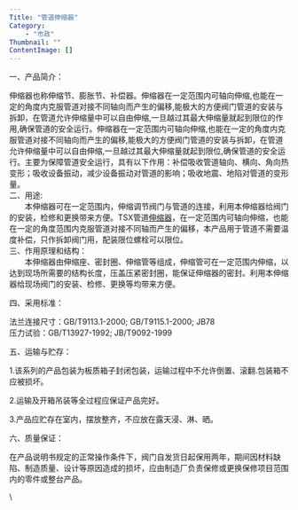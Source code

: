 ```yaml
---
Title: "管道伸缩器"
Category: 
    - "市政"
Thumbnail: ""
ContentImage: []
---
```


一、产品简介：

伸缩器也称伸缩节、膨胀节、补偿器。伸缩器在一定范围内可轴向伸缩,也能在一定的角度内克服管道对接不同轴向而产生的偏移,能极大的方便阀门管道的安装与拆卸，在管道允许伸缩量中可以自由伸缩,一旦越过其最大伸缩量就起到限位的作用,确保管道的安全运行。伸缩器在一定范围内可轴向伸缩,也能在一定的角度内克服管道对接不同轴向而产生的偏移,能极大的方便阀门管道的安装与拆卸，在管道允许伸缩量中可以自由伸缩,一旦越过其最大伸缩量就起到限位,确保管道的安全运行。主要为保障管道安全运行，具有以下作用：补偿吸收管道轴向、横向、角向热变形；吸收设备振动，减少设备振动对管道的影响；吸收地震、地陷对管道的变形量。\
二、用途:\
　　本伸缩器可在一定范围内，伸缩调节阀门与管道的连接，利用本伸缩器给阀门的安装，检修和更换带来方便。TSX管道[伸缩器](http://www.lkfm.net/ProductShow_572.html)，在一定范围内可轴向伸缩，也能在一定的角度范围内克服管道对接不同轴而产生的偏移，本产品用于管道不需要温度补偿，只作拆卸阀门用，配装限位螺栓可以限位。\
三、作用原理和结构：\
　　本伸缩器由伸缩座、密封圈、伸缩管等组成，伸缩管可在一定范围内伸缩，以达到现场所需要的结构长度，压盖压紧密封圈，能保证伸缩器的密封。利用本伸缩器给现场阀门的安装、检修、更换等均带来方便。

四、采用标准：

法兰连接尺寸：GB/T9113.1-2000; GB/T9115.1-2000; JB78\
压力试验：GB/T13927-1992; JB/T9092-1999

五、运输与贮存：

1.该系列的产品包装为板质箱子封闭包装，运输过程中不允许倒置、滚翻.包装箱不应被损坏。

2.运输及开箱吊装等全过程应保证产品完好。

3.产品应贮存在室内，摆放整齐，不应放在露天浸、淋、晒。

六、质量保证：

在产品说明书规定的正常操作条件下，阀门自发货日起保用两年，期间因材料缺陷、制造质量、设计等原因造成的损坏，应由制造厂负责保修或更换保修项目范围内的零件或整台产品。

\

